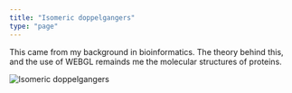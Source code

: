 ```yaml
---
title: "Isomeric doppelgangers"
type: "page"
---
```


This came from my background in bioinformatics. The theory behind this, and the use of WEBGL remainds me the molecular structures of proteins.

![Isomeric doppelgangers](/images/projects/isomericdoppelgangers/13745-0095.png)
